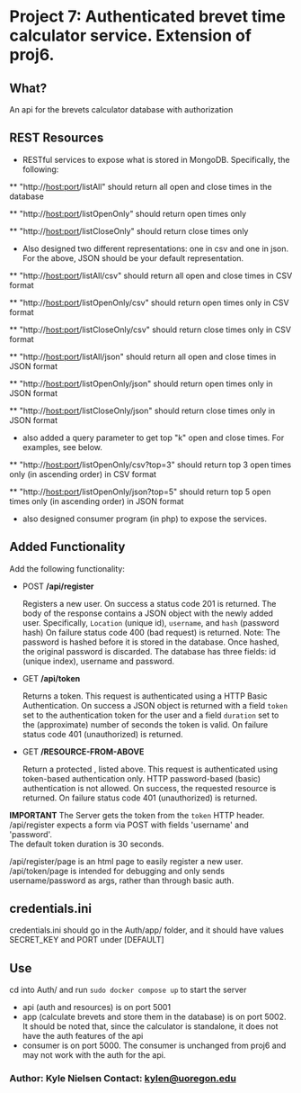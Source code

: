# Project 7: Authenticated brevet time calculator service. Extension of proj6.

## What?

An api for the brevets calculator database with authorization

## REST Resources

* RESTful services to expose what is stored in MongoDB.
Specifically, the following:

** "http://<host:port>/listAll" should return all open and close times in the database

** "http://<host:port>/listOpenOnly" should return open times only

** "http://<host:port>/listCloseOnly" should return close times only

* Also designed two different representations: one in csv and one 
 in json. For the above, JSON should be your default representation. 

** "http://<host:port>/listAll/csv" should return all open and close times in CSV format

** "http://<host:port>/listOpenOnly/csv" should return open times only in CSV format

** "http://<host:port>/listCloseOnly/csv" should return close times only in CSV format

** "http://<host:port>/listAll/json" should return all open and close times in JSON format

** "http://<host:port>/listOpenOnly/json" should return open times only in JSON format

** "http://<host:port>/listCloseOnly/json" should return close times only in JSON format

* also added a query parameter to get top "k" open and close
times. For examples, see below.

** "http://<host:port>/listOpenOnly/csv?top=3" should return top 3 open times only (in ascending order) in CSV format 

** "http://<host:port>/listOpenOnly/json?top=5" should return top 5 open times only (in ascending order) in JSON format

* also designed consumer program (in php) to expose the services.

## Added Functionality

Add the following functionality:

- POST **/api/register**

    Registers a new user. On success a status code 201 is returned. The body of the response contains
a JSON object with the newly added user. Specifically, `Location` (unique id), `username`, and `hash` (password hash) On failure status code 400 (bad request) is returned. Note: The 
password is hashed before it is stored in the database. Once hashed, the original 
password is discarded. The database has three fields: id (unique index),
username and password. 

- GET **/api/token**

    Returns a token. This request is authenticated using a HTTP Basic
Authentication. On success a JSON object is returned 
with a field `token` set to the authentication token for the user and 
a field `duration` set to the (approximate) number of seconds the token is 
valid. On failure status code 401 (unauthorized) is returned.

- GET **/RESOURCE-FROM-ABOVE**

    Return a protected <resource>, listed above. This request is authenticated using token-based authentication only. HTTP password-based (basic) authentication is not allowed. On success, the requested resource is returned. On failure status code 401 (unauthorized) is returned.

**IMPORTANT** The Server gets the token from the `token` HTTP header.  
/api/register expects a form via POST with fields 'username' and 'password'.  
The default token duration is 30 seconds. 

/api/register/page is an html page to easily register a new user.  
/api/token/page is intended for debugging and only sends username/password as args, rather than through basic auth.

## credentials.ini

credentials.ini should go in the Auth/app/ folder, and it should have values SECRET_KEY and PORT under \[DEFAULT\]

## Use

cd into Auth/ and run `sudo docker compose up` to start the server

* api (auth and resources) is on port 5001
* app (calculate brevets and store them in the database) is on port 5002. It should be noted that, since the calculator is standalone, it does not have the auth features of the api
* consumer is on port 5000. The consumer is unchanged from proj6 and may not work with the auth for the api.


### Author: Kyle Nielsen  Contact: kylen@uoregon.edu
